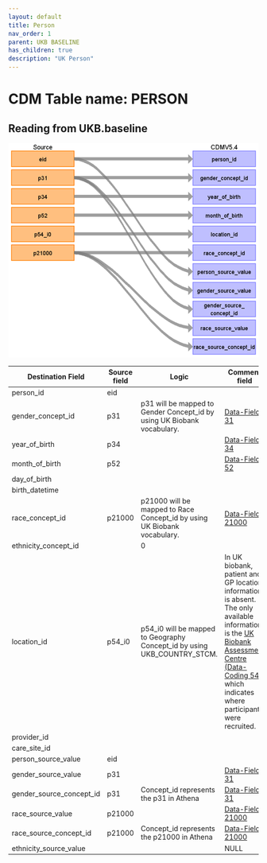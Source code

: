 ```yaml
---
layout: default
title: Person
nav_order: 1
parent: UKB BASELINE
has_children: true
description: "UK Person"
---
```


# CDM Table name: PERSON

## Reading from UKB.baseline

![](images/ukb_person.png)

| Destination Field | Source field | Logic | Comment field |
| --- | --- | --- | --- |
| person_id | eid | | |
| gender_concept_id | p31 | p31 will be mapped to Gender Concept_id by using UK Biobank vocabulary. | [Data-Field 31](https://biobank.ndph.ox.ac.uk/ukb/field.cgi?id=31)|
| year_of_birth | p34 | | [Data-Field 34](https://biobank.ndph.ox.ac.uk/ukb/field.cgi?id=34)|
| month_of_birth | p52 | | [Data-Field 52](https://biobank.ndph.ox.ac.uk/ukb/field.cgi?id=52)|
| day_of_birth | | | |
| birth_datetime | | | |
| race_concept_id | p21000 | p21000 will be mapped to Race Concept_id by using UK Biobank vocabulary. | [Data-Field 21000](https://biobank.ndph.ox.ac.uk/ukb/field.cgi?id=21000) |
| ethnicity_concept_id | | 0 | |
| location_id | p54_i0 | p54_i0 will be mapped to Geography Concept_id by using UKB_COUNTRY_STCM. | In UK biobank, patient and GP location information is absent. The only available information is the [UK Biobank Assessment Centre (Data-Coding 54)](https://biobank.ndph.ox.ac.uk/ukb/instance.cgi?id=2), which indicates where participants were recruited. |
| provider_id | | | |
| care_site_id | | | |
| person_source_value | eid | | |
| gender_source_value | p31 | | [Data-Field 31](https://biobank.ndph.ox.ac.uk/ukb/field.cgi?id=31)|
| gender_source_concept_id | p31 | Concept_id represents the p31 in Athena | [Data-Field 31](https://biobank.ndph.ox.ac.uk/ukb/field.cgi?id=31) |
| race_source_value | p21000 | | [Data-Field 21000](https://biobank.ndph.ox.ac.uk/ukb/field.cgi?id=21000) |
| race_source_concept_id | p21000 | Concept_id represents the p21000 in Athena | [Data-Field 21000](https://biobank.ndph.ox.ac.uk/ukb/field.cgi?id=21000) |
| ethnicity_source_value | | | NULL |
